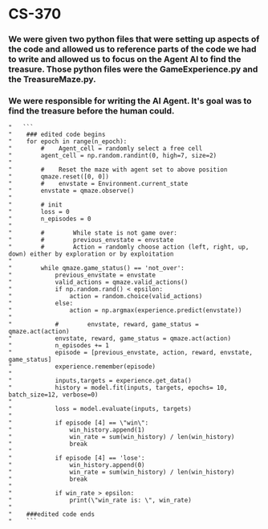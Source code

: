 # CS-370

### We were given two python files that were setting up aspects of the code and allowed us to reference parts of the code we had to write and allowed us to focus on the Agent AI to find the treasure. Those python files were the GameExperience.py and the TreasureMaze.py.

### We were responsible for writing the AI Agent. It's goal was to find the treasure before the human could.

    "   ``` 
    "    ### edited code begins
    "    for epoch in range(n_epoch):
    "        #    Agent_cell = randomly select a free cell
    "        agent_cell = np.random.randint(0, high=7, size=2)
    "    
    "        #    Reset the maze with agent set to above position
    "        qmaze.reset([0, 0])
    "        #    envstate = Environment.current_state
    "        envstate = qmaze.observe()
    "    
    "        # init
    "        loss = 0
    "        n_episodes = 0
    "    
    "        #        While state is not game over:
    "        #        previous_envstate = envstate
    "        #        Action = randomly choose action (left, right, up, down) either by exploration or by exploitation
    "    
    "        while qmaze.game_status() == 'not_over':
    "            previous_envstate = envstate
    "            valid_actions = qmaze.valid_actions()
    "            if np.random.rand() < epsilon:
    "                action = random.choice(valid_actions)
    "            else:
    "                action = np.argmax(experience.predict(envstate))
    "            
    "            #        envstate, reward, game_status = qmaze.act(action)        
    "            envstate, reward, game_status = qmaze.act(action)
    "            n_episodes += 1
    "            episode = [previous_envstate, action, reward, envstate, game_status]
    "            experience.remember(episode)
    "            
    "            inputs,targets = experience.get_data()
    "            history = model.fit(inputs, targets, epochs= 10, batch_size=12, verbose=0)
    "        
    "            loss = model.evaluate(inputs, targets)
    "        
    "            if episode [4] == \"win\":
    "                win_history.append(1)
    "                win_rate = sum(win_history) / len(win_history)
    "                break
    "                
    "            if episode [4] == 'lose':
    "                win_history.append(0)
    "                win_rate = sum(win_history) / len(win_history)
    "                break
    "                
    "            if win_rate > epsilon:
    "                print(\"win_rate is: \", win_rate)
    "    
    "    ###edited code ends
    "    ```
